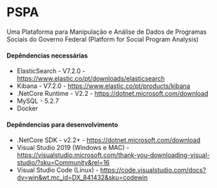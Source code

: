 # PSPA
Uma Plataforma para Manipulação e Análise de Dados de Programas Sociais do Governo Federal (Platform for Social Program Analysis)

#### Depêndencias necessárias
* ElasticSearch - V7.2.0 - https://www.elastic.co/pt/downloads/elasticsearch
* Kibana - V7.2.0 - https://www.elastic.co/pt/products/kibana
* .NetCore Runtime - V2.2 - https://dotnet.microsoft.com/download
* MySQL - 5.2.7
* Docker

#### Depêndencias para desenvolvimento
 * .NetCore SDK - v2.2+ - https://dotnet.microsoft.com/download
 * Visual Studio 2019 (Windows e MAC) - https://visualstudio.microsoft.com/thank-you-downloading-visual-studio/?sku=Community&rel=16
 * Visual Studio Code (Linux) - https://code.visualstudio.com/docs?dv=win&wt.mc_id=DX_841432&sku=codewin
